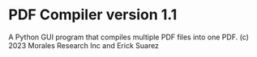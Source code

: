 # PDF Compiler version 1.1
A Python GUI program that compiles multiple PDF files into one PDF.
(c) 2023 Morales Research Inc and Erick Suarez
